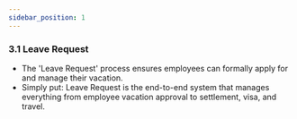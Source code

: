 ```yaml
---
sidebar_position: 1
---
```

### 3.1 Leave Request

- The 'Leave Request' process ensures employees can formally apply for and manage their vacation.
- Simply put: Leave Request is the end-to-end system that manages everything from employee vacation approval to settlement, visa, and travel.